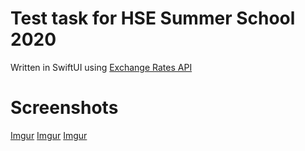 # Test task for HSE Summer School 2020
Written in SwiftUI using [Exchange Rates API](https://exchangeratesapi.io/)

# Screenshots

[Imgur](https://i.imgur.com/Cn2Fiqb.png)
[Imgur](https://i.imgur.com/VT9T3UL.png)
[Imgur](https://i.imgur.com/XEwY4PG.png)




